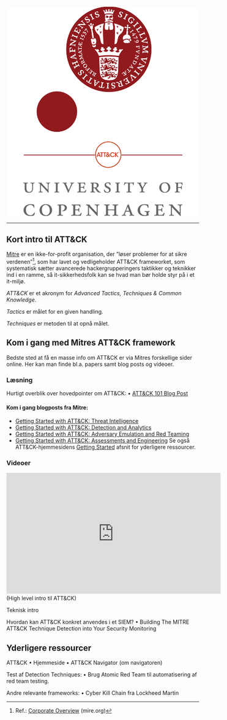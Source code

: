 ![](./ku-attack.png)

---

## Kort intro til ATT&CK

[Mitre](https://mitre.org/) er en ikke-for-profit organisation, der ”løser problemer for at sikre verdenen”[^1], som har lavet og vedligeholder ATT&CK frameworket, som systematisk sætter avancerede hackergrupperingers taktikker og teknikker ind i en ramme, så it-sikkerhedsfolk kan se hvad man bør holde styr på i et it-miljø.

*ATT&CK* er et akronym for *Advanced Tactics, Techniques & Common Knowledge*.

*Tactics* er målet for en given handling.

*Techniques* er metoden til at opnå målet.

## Kom i gang med Mitres ATT&CK framework
Bedste sted at få en masse info om ATT&CK er via Mitres forskellige sider online. Her kan man finde bl.a. papers samt blog posts og videoer.

### Læsning
Hurtigt overblik over hovedpointer om ATT&CK:
•	[ATT&CK 101 Blog Post](https://medium.com/mitre-attack/att-ck-101-17074d3bc62)

#### Kom i gang blogposts fra Mitre:
-	[Getting Started with ATT&CK: Threat Intelligence](https://medium.com/mitre-attack/getting-started-with-attack-cti-4eb205be4b2f)
-	[Getting Started with ATT&CK: Detection and Analytics](https://medium.com/mitre-attack/getting-started-with-attack-detection-a8e49e4960d0)
-	[Getting Started with ATT&CK: Adversary Emulation and Red Teaming](https://medium.com/mitre-attack/getting-started-with-attack-red-29f074ccf7e3)
-	[Getting Started with ATT&CK: Assessments and Engineering](https://medium.com/mitre-attack/getting-started-with-attack-assessment-cc0b01769cb4)
Se også ATT&CK-hjemmesidens [Getting Started](https://attack.mitre.org/resources/getting-started/) afsnit for yderligere ressourcer.

### Videoer

<center><iframe width="560" height="315" src="https://www.youtube-nocookie.com/embed/0BEf6s1iu5g" frameborder="0" allow="accelerometer; autoplay; encrypted-media; gyroscope; picture-in-picture" allowfullscreen></iframe></center>
(High level intro til ATT&CK)

Teknisk intro

Hvordan kan ATT&CK konkret anvendes i et SIEM?
•	Building The MITRE ATT&CK Technique Detection into Your Security Monitoring

## Yderligere ressourcer
ATT&CK
•	Hjemmeside
•	ATT&CK Navigator (om navigatoren)

Test af Detection Techniques:
•	Brug Atomic Red Team til automatisering af red team testing.

Andre relevante frameworks:
•	Cyber Kill Chain fra Lockheed Martin

[^1]: Ref.: [Corporate Overview](https://www.mitre.org/about/corporate-overview) (mire.org)

